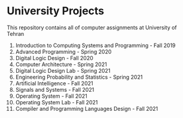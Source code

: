 # University Projects

This repository contains all of computer assignments at University of Tehran

1. Introduction to Computing Systems and Programming - Fall 2019
2. Advanced Programming - Spring 2020
3. Digital Logic Design - Fall 2020
4. Computer Architecture - Spring 2021
5. Digital Logic Design Lab - Spring 2021
6. Engineering Probability and Statistics - Spring 2021
7. Artificial Intelligence - Fall 2021
8. Signals and Systems - Fall 2021
9. Operating System - Fall 2021
10. Operating System Lab - Fall 2021
11. Compiler and Programming Languages Design - Fall 2021
